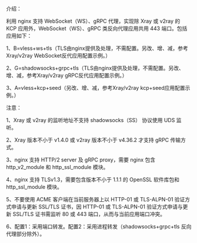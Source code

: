 介绍：

利用 nginx 支持 WebSocket（WS）、gRPC 代理，实现除 Xray 或 v2ray 的 KCP 应用外，WebSocket（WS）、gRPC 类反向代理应用共用 443 端口。包括应用如下：

1、B=vless+ws+tls（TLS由nginx提供及处理，不需配置。另改、增、减，参考Xray/v2ray WebSocket反代应用配置示例。）

2、G=shadowsocks+grpc+tls（TLS由nginx提供及处理，不需配置。另改、增、减，参考Xray/v2ray gRPC反代应用配置示例。）

3、A=vless+kcp+seed（另改、增、减，参考Xray/v2ray kcp+seed应用配置示例。）

注意：

1、Xray 或 v2ray 的监听地址不支持 shadowsocks（SS） 协议使用 UDS 监听。

2、Xray 版本不小于 v1.4.0 或 v2ray 版本不小于 v4.36.2 才支持 gRPC 传输方式。

3、nginx 支持 HTTP/2 server 及 gRPC proxy，需要 nginx 包含 http_v2_module 和 http_ssl_module 模块。

4、nginx 支持 TLSv1.3，需要包含版本不小于 1.1.1 的 OpenSSL 软件库包和 http_ssl_module 模块。

5、不要使用 ACME 客户端在当前服务器上以 HTTP-01 或 TLS-ALPN-01 验证方式申请与更新 SSL/TLS 证书，因 HTTP-01 或 TLS-ALPN-01 验证方式申请与更新 SSL/TLS 证书需监听 80 或 443 端口，从而与当前应用端口冲突。

6、配置1：采用端口转发。配置2：采用进程转发（shadowsocks+grpc+tls 反向代理部分除外）。
